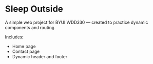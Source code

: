 
# Sleep Outside

A simple web project for BYUI WDD330 — created to practice dynamic components and routing.

Includes:

- Home page
- Contact page
- Dynamic header and footer
